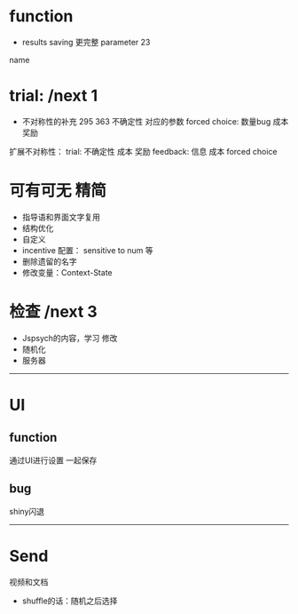 

# function
- results saving 更完整
    parameter 23

name
  
# trial: /next 1
- 不对称性的补充 295 363
    不确定性
        对应的参数
    forced choice: 数量bug
    成本
    奖励


扩展不对称性：
trial:
    不确定性
    成本
    奖励
feedback:
    信息
    成本
forced choice




# 可有可无 精简
- 指导语和界面文字复用
- 结构优化
- 自定义
- incentive  配置：
    sensitive to num 等
- 删除遗留的名字
- 修改变量：Context-State



# 检查 /next 3
- Jspsych的内容，学习 修改
- 随机化
- 服务器

---

# UI
## function
通过UI进行设置 一起保存
## bug
shiny闪退


---

# Send
视频和文档





- shuffle的话：随机之后选择